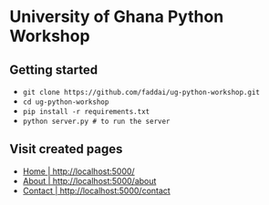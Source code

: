 # University of Ghana Python Workshop

## Getting started
* `git clone https://github.com/faddai/ug-python-workshop.git`
* `cd ug-python-workshop`
* `pip install -r requirements.txt`
* `python server.py # to run the server`

## Visit created pages
* [Home | http://localhost:5000/](http://localhost:5000/)
* [About | http://localhost:5000/about](http://localhost:5000/about)
* [Contact | http://localhost:5000/contact](http://localhost:5000/contact)